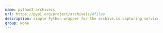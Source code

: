 ```yaml
---
name: python2-archiveis
url: https://pypi.org/project/archiveis/#files
description: simple Python wrapper for the archive.is capturing service. URL : https://pypi.org/project/archiveis/#files Groups : None
group: None
---
```

